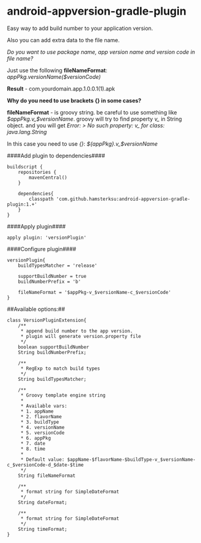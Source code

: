 android-appversion-gradle-plugin
================================

Easy way to add build number to your application version.

Also you can add extra data to the file name. 

*Do you want to use package name, app version name and version code in file name?*

Just use the following **fileNameFormat**: *$appPkg.$versionName($versionCode)*

**Result** - com.yourdomain.app.1.0.0.1(1).apk

**Why do you need to use brackets {} in some cases?**

**fileNameFormat** - is groovy string. be careful to use something like *$appPkg.v_$versionName*. groovy will try to find property *v_* in String object. and you will get *Error: > No such property: v_ for class: java.lang.String*

In this case you need to use *{}*: *${appPkg}.v_$versionName*

####Add plugin to dependencies####

	buildscript {
		repositories {
			mavenCentral()
		}

		dependencies{
			classpath 'com.github.hamsterksu:android-appversion-gradle-plugin:1.+'
		}
	}

####Apply plugin####

	apply plugin: 'versionPlugin'
	
####Configure plugin####

	versionPlugin{
		buildTypesMatcher = 'release'

		supportBuildNumber = true
		buildNumberPrefix = 'b'
		
		fileNameFormat = '$appPkg-v_$versionName-c_$versionCode'
	}
	
##Available options:##

	class VersionPluginExtension{
		/**
		 * append build number to the app version.
		 * plugin will generate version.property file
		 */
		boolean supportBuildNumber
		String buildNumberPrefix;

		/**
		 * RegExp to match build types
		 */
		String buildTypesMatcher;

		/**
		 * Groovy template engine string
		 *
		 * Available vars:
		 * 1. appName
		 * 2. flavorName
		 * 3. buildType
		 * 4. versionName
		 * 5. versionCode
		 * 6. appPkg
		 * 7. date
		 * 8. time
		 *
		 * Default value: $appName-$flavorName-$buildType-v_$versionName-c_$versionCode-d_$date-$time
		 */
		String fileNameFormat

		/**
		 * format string for SimpleDateFormat
		 */
		String dateFormat;

		/**
		 * format string for SimpleDateFormat
		 */
		String timeFormat;
	}
